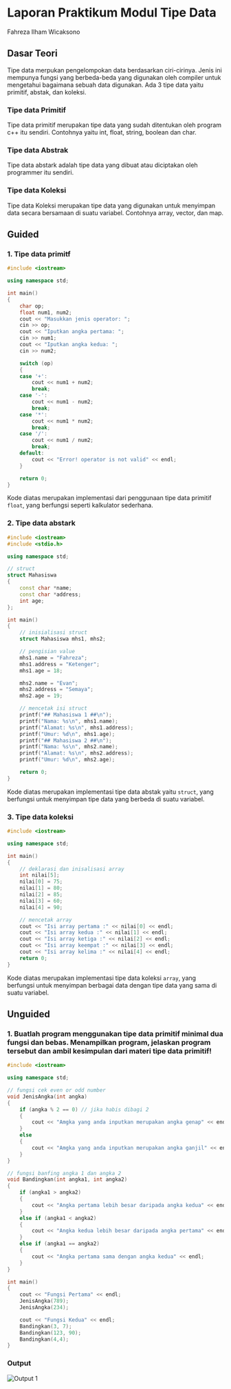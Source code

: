 # Laporan Praktikum Modul Tipe Data
Fahreza Ilham Wicaksono

## Dasar Teori
Tipe data merpukan pengelompokan data berdasarkan ciri-cirinya. Jenis ini mempunya fungsi yang berbeda-beda yang digunakan oleh compiler untuk mengetahui bagaimana sebuah data digunakan. Ada 3 tipe data yaitu primitif, abstak, dan koleksi.
### Tipe data Primitif
Tipe data primitif merupakan tipe data yang sudah ditentukan oleh program c++ itu sendiri. Contohnya yaitu int, float, string, boolean dan char.
### Tipe data Abstrak
Tipe data abstark adalah tipe data yang dibuat atau diciptakan oleh programmer itu sendiri.
### Tipe data Koleksi
Tipe data Koleksi merupakan tipe data yang digunakan untuk menyimpan data secara bersamaan di suatu variabel. Contohnya array, vector, dan map.

## Guided
### 1. Tipe data primitf
```c++
#include <iostream>

using namespace std;

int main()
{
    char op;
    float num1, num2;
    cout << "Masukkan jenis operator: ";
    cin >> op;
    cout << "Iputkan angka pertama: ";
    cin >> num1;
    cout << "Iputkan angka kedua: ";
    cin >> num2;

    switch (op)
    {
    case '+':
        cout << num1 + num2;
        break;
    case '-':
        cout << num1 - num2;
        break;
    case '*':
        cout << num1 * num2;
        break;
    case '/':
        cout << num1 / num2;
        break;
    default:
        cout << "Error! operator is not valid" << endl;
    }

    return 0;
}
```
Kode diatas merupakan implementasi dari penggunaan tipe data primitif `float`, yang berfungsi seperti kalkulator sederhana.

### 2. Tipe data abstark
```c++
#include <iostream>
#include <stdio.h>

using namespace std;

// struct
struct Mahasiswa
{
    const char *name;
    const char *address;
    int age;
};

int main()
{
    // inisialisasi struct
    struct Mahasiswa mhs1, mhs2;

    // pengisian value
    mhs1.name = "Fahreza";
    mhs1.address = "Ketenger";
    mhs1.age = 18;

    mhs2.name = "Evan";
    mhs2.address = "Semaya";
    mhs2.age = 19;

    // mencetak isi struct
    printf("## Mahasiswa 1 ##\n");
    printf("Nama: %s\n", mhs1.name);
    printf("Alamat: %s\n", mhs1.address);
    printf("Umur: %d\n", mhs1.age);
    printf("## Mahasiswa 2 ##\n");
    printf("Nama: %s\n", mhs2.name);
    printf("Alamat: %s\n", mhs2.address);
    printf("Umur: %d\n", mhs2.age);

    return 0;
}
```
Kode diatas merupakan implementasi tipe data abstak yaitu `struct`, yang berfungsi untuk menyimpan tipe data yang berbeda di suatu variabel.

### 3. Tipe data koleksi
```c++
#include <iostream>

using namespace std;

int main()
{
    // deklarasi dan inisalisasi array
    int nilai[5];
    nilai[0] = 75;
    nilai[1] = 80;
    nilai[2] = 85;
    nilai[3] = 60;
    nilai[4] = 90;

    // mencetak array
    cout << "Isi array pertama :" << nilai[0] << endl;
    cout << "Isi array kedua :" << nilai[1] << endl;
    cout << "Isi array ketiga :" << nilai[2] << endl;
    cout << "Isi array keempat :" << nilai[3] << endl;
    cout << "Isi array kelima :" << nilai[4] << endl;
    return 0;
}
```
Kode diatas merupakan implementasi tipe data koleksi `array`, yang berfungsi untuk menyimpan berbagai data dengan tipe data yang sama di suatu variabel.

## Unguided
### 1. Buatlah program menggunakan tipe data primitif minimal dua fungsi dan bebas. Menampilkan program, jelaskan program tersebut dan ambil kesimpulan dari materi tipe data primitif! 
``` c++
#include <iostream>

using namespace std;

// fungsi cek even or odd number
void JenisAngka(int angka)
{
    if (angka % 2 == 0) // jika habis dibagi 2
    {
        cout << "Amgka yang anda inputkan merupakan angka genap" << endl;
    }
    else
    {
        cout << "Amgka yang anda inputkan merupakan angka ganjil" << endl;
    }
}

// fungsi banfing angka 1 dan angka 2
void Bandingkan(int angka1, int angka2)
{
    if (angka1 > angka2)
    {
        cout << "Angka pertama lebih besar daripada angka kedua" << endl;
    }
    else if (angka1 < angka2)
    {
        cout << "Angka kedua lebih besar daripada angka pertama" << endl;
    }
    else if (angka1 == angka2)
    {
        cout << "Angka pertama sama dengan angka kedua" << endl;
    }
}

int main()
{
    cout << "Fungsi Pertama" << endl;
    JenisAngka(789);
    JenisAngka(234);

    cout << "Fungsi Kedua" << endl;
    Bandingkan(3, 7);
    Bandingkan(123, 90);
    Bandingkan(4,4);
}
```
### Output
![Output 1](https://github.com/grazeza/Struktur-Data-Assignment/tree/main/Modul%201%20-Tipe%20Data/gambar/Output1.png)
